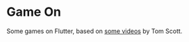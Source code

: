 # Game On

Some games on Flutter, based on [some videos](https://www.youtube.com/watch?v=4gZwGTT3jXg&list=PL96C35uN7xGIEA87qPL0DVYqfLm25WHC_) by Tom Scott.

